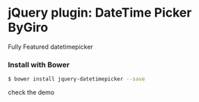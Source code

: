 # jQuery plugin: DateTime Picker ByGiro

Fully Featured datetimepicker


### Install with Bower

```bash
$ bower install jquery-datetimepicker --save
```

check the demo
